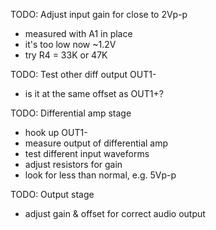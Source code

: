 TODO: Adjust input gain for close to 2Vp-p
- measured with A1 in place
- it's too low now ~1.2V
- try R4 = 33K or 47K

TODO: Test other diff output OUT1-
- is it at the same offset as OUT1+?

TODO: Differential amp stage
- hook up OUT1-
- measure output of differential amp
- test different input waveforms
- adjust resistors for gain
- look for less than normal, e.g. 5Vp-p

TODO: Output stage
- adjust gain & offset for correct audio output
